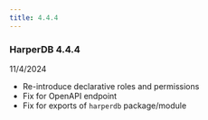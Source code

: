 ```yaml
---
title: 4.4.4
---
```


### HarperDB 4.4.4

11/4/2024

- Re-introduce declarative roles and permissions
- Fix for OpenAPI endpoint
- Fix for exports of `harperdb` package/module

